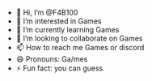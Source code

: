 - 👋 Hi, I’m @F4B100
- 👀 I’m interested in Games
- 🌱 I’m currently learning Games
- 💞️ I’m looking to collaborate on Games
- 📫 How to reach me Games or discord
- 😄 Pronouns: Ga/mes
- ⚡ Fun fact: you can guess

<!---
F4B100/F4B100 is a ✨ special ✨ repository because its `README.md` (this file) appears on your GitHub profile.
You can click the Preview link to take a look at your changes.
--->

